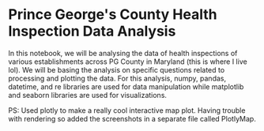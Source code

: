 # Prince George's County Health Inspection Data Analysis

In this notebook, we will be analysing the data of health inspections of various establishments across PG County in Maryland (this is where I live lol). 
We will be basing the analysis on specific questions related to processing and plotting the data.
For this analysis, numpy, pandas, datetime, and re libraries are used for data manipulation while matplotlib and seaborn libraries are used for visualizations.

PS: Used plotly to make a really cool interactive map plot. Having trouble with rendering so added the screenshots in a separate file called PlotlyMap.
